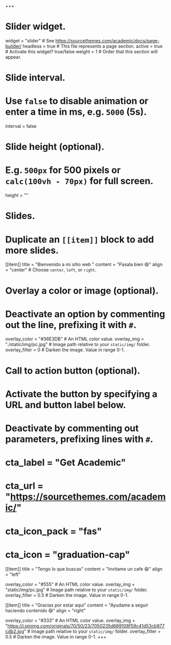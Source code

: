 +++
# Slider widget.
widget = "slider"  # See https://sourcethemes.com/academic/docs/page-builder/
headless = true  # This file represents a page section.
active = true  # Activate this widget? true/false
weight = 1  # Order that this section will appear.

# Slide interval.
# Use `false` to disable animation or enter a time in ms, e.g. `5000` (5s).
interval = false
 
# Slide height (optional).
# E.g. `500px` for 500 pixels or `calc(100vh - 70px)` for full screen.
height = ""

# Slides. 
# Duplicate an `[[item]]` block to add more slides.
[[item]]
  title = "Bienvenido a mi sitio web "
  content = "Pasala bien :smile:"
  align = "center"  # Choose `center`, `left`, or `right`.

  # Overlay a color or image (optional).
  #   Deactivate an option by commenting out the line, prefixing it with `#`.
  overlay_color = "#36E3DB"  # An HTML color value.
  overlay_img = "./static/img/pc.jpg"  # Image path relative to your `static/img/` folder.
  overlay_filter = 0  # Darken the image. Value in range 0-1.

  # Call to action button (optional).
  #   Activate the button by specifying a URL and button label below.
  #   Deactivate by commenting out parameters, prefixing lines with `#`.
  # cta_label = "Get Academic"
  # cta_url = "https://sourcethemes.com/academic/"
  # cta_icon_pack = "fas"
  # cta_icon = "graduation-cap"

[[item]]
  title = "Tengo lo que buscas"
  content = "Invitame un cafe :smile:"
  align = "left"

  overlay_color = "#555"  # An HTML color value.
  overlay_img = "static/img/pc.jpg"  # Image path relative to your `static/img/` folder.
  overlay_filter = 0.5  # Darken the image. Value in range 0-1.

[[item]]
  title = "Gracias por estar aqui"
  content = "Ayudame a seguir haciendo contenido :smile:"
  align = "right"

  overlay_color = "#333"  # An HTML color value.
  overlay_img = "https://i.pinimg.com/originals/70/50/23/7050235d669108f59c41d53cb977cdb2.jpg"  # Image path relative to your `static/img/` folder.
  overlay_filter = 0.5  # Darken the image. Value in range 0-1.
+++
